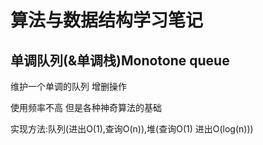 # 算法与数据结构学习笔记

## 单调队列(&单调栈)Monotone queue

维护一个单调的队列 增删操作

使用频率不高 但是各种神奇算法的基础

实现方法:队列(进出O(1),查询O(n)),堆(查询O(1) 进出O(log(n)))